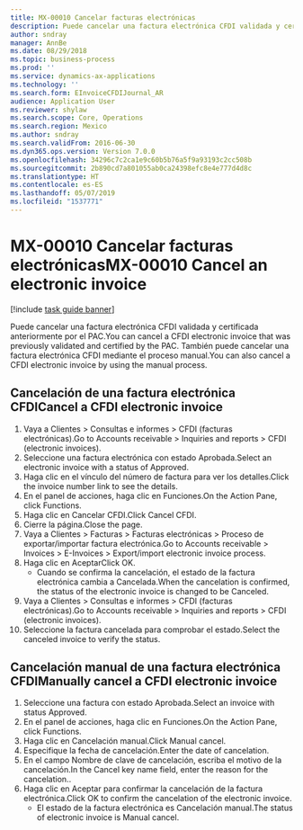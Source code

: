 ```yaml
---
title: MX-00010 Cancelar facturas electrónicas
description: Puede cancelar una factura electrónica CFDI validada y certificada anteriormente por el PAC.
author: sndray
manager: AnnBe
ms.date: 08/29/2018
ms.topic: business-process
ms.prod: ''
ms.service: dynamics-ax-applications
ms.technology: ''
ms.search.form: EInvoiceCFDIJournal_AR
audience: Application User
ms.reviewer: shylaw
ms.search.scope: Core, Operations
ms.search.region: Mexico
ms.author: sndray
ms.search.validFrom: 2016-06-30
ms.dyn365.ops.version: Version 7.0.0
ms.openlocfilehash: 34296c7c2ca1e9c60b5b76a5f9a93193c2cc508b
ms.sourcegitcommit: 2b890cd7a801055ab0ca24398efc8e4e777d4d8c
ms.translationtype: HT
ms.contentlocale: es-ES
ms.lasthandoff: 05/07/2019
ms.locfileid: "1537771"
---
```

# <a name="mx-00010-cancel-an-electronic-invoice"></a><span data-ttu-id="e264e-103">MX-00010 Cancelar facturas electrónicas</span><span class="sxs-lookup"><span data-stu-id="e264e-103">MX-00010 Cancel an electronic invoice</span></span>

[!include [task guide banner](../../includes/task-guide-banner.md)]

<span data-ttu-id="e264e-104">Puede cancelar una factura electrónica CFDI validada y certificada anteriormente por el PAC.</span><span class="sxs-lookup"><span data-stu-id="e264e-104">You can cancel a CFDI electronic invoice that was previously validated and certified by the PAC.</span></span> <span data-ttu-id="e264e-105">También puede cancelar una factura electrónica CFDI mediante el proceso manual.</span><span class="sxs-lookup"><span data-stu-id="e264e-105">You can also cancel a CFDI electronic invoice by using the manual process.</span></span>


## <a name="cancel-a-cfdi-electronic-invoice"></a><span data-ttu-id="e264e-106">Cancelación de una factura electrónica CFDI</span><span class="sxs-lookup"><span data-stu-id="e264e-106">Cancel a CFDI electronic invoice</span></span>
1. <span data-ttu-id="e264e-107">Vaya a Clientes > Consultas e informes > CFDI (facturas electrónicas).</span><span class="sxs-lookup"><span data-stu-id="e264e-107">Go to Accounts receivable > Inquiries and reports > CFDI (electronic invoices).</span></span>
2. <span data-ttu-id="e264e-108">Seleccione una factura electrónica con estado Aprobada.</span><span class="sxs-lookup"><span data-stu-id="e264e-108">Select an electronic invoice with a status of Approved.</span></span>
3. <span data-ttu-id="e264e-109">Haga clic en el vínculo del número de factura para ver los detalles.</span><span class="sxs-lookup"><span data-stu-id="e264e-109">Click the invoice number link to see the details.</span></span>
4. <span data-ttu-id="e264e-110">En el panel de acciones, haga clic en Funciones.</span><span class="sxs-lookup"><span data-stu-id="e264e-110">On the Action Pane, click Functions.</span></span>
5. <span data-ttu-id="e264e-111">Haga clic en Cancelar CFDI.</span><span class="sxs-lookup"><span data-stu-id="e264e-111">Click Cancel CFDI.</span></span>
6. <span data-ttu-id="e264e-112">Cierre la página.</span><span class="sxs-lookup"><span data-stu-id="e264e-112">Close the page.</span></span>
7. <span data-ttu-id="e264e-113">Vaya a Clientes > Facturas > Facturas electrónicas > Proceso de exportar/importar factura electrónica.</span><span class="sxs-lookup"><span data-stu-id="e264e-113">Go to Accounts receivable > Invoices > E-Invoices > Export/import electronic invoice process.</span></span>
8. <span data-ttu-id="e264e-114">Haga clic en Aceptar</span><span class="sxs-lookup"><span data-stu-id="e264e-114">Click OK.</span></span>
    * <span data-ttu-id="e264e-115">Cuando se confirma la cancelación, el estado de la factura electrónica cambia a Cancelada.</span><span class="sxs-lookup"><span data-stu-id="e264e-115">When the cancelation is confirmed, the status of the electronic invoice is changed to be Canceled.</span></span>  
9. <span data-ttu-id="e264e-116">Vaya a Clientes > Consultas e informes > CFDI (facturas electrónicas).</span><span class="sxs-lookup"><span data-stu-id="e264e-116">Go to Accounts receivable > Inquiries and reports > CFDI (electronic invoices).</span></span>
10. <span data-ttu-id="e264e-117">Seleccione la factura cancelada para comprobar el estado.</span><span class="sxs-lookup"><span data-stu-id="e264e-117">Select the canceled invoice to verify the status.</span></span>

## <a name="manually-cancel-a-cfdi-electronic-invoice"></a><span data-ttu-id="e264e-118">Cancelación manual de una factura electrónica CFDI</span><span class="sxs-lookup"><span data-stu-id="e264e-118">Manually cancel a CFDI electronic invoice</span></span>
1. <span data-ttu-id="e264e-119">Seleccione una factura con estado Aprobada.</span><span class="sxs-lookup"><span data-stu-id="e264e-119">Select an invoice with status Approved.</span></span>
2. <span data-ttu-id="e264e-120">En el panel de acciones, haga clic en Funciones.</span><span class="sxs-lookup"><span data-stu-id="e264e-120">On the Action Pane, click Functions.</span></span>
3. <span data-ttu-id="e264e-121">Haga clic en Cancelación manual.</span><span class="sxs-lookup"><span data-stu-id="e264e-121">Click Manual cancel.</span></span>
4. <span data-ttu-id="e264e-122">Especifique la fecha de cancelación.</span><span class="sxs-lookup"><span data-stu-id="e264e-122">Enter the date of cancelation.</span></span>
5. <span data-ttu-id="e264e-123">En el campo Nombre de clave de cancelación, escriba el motivo de la cancelación.</span><span class="sxs-lookup"><span data-stu-id="e264e-123">In the Cancel key name field, enter the reason for the cancelation..</span></span>
6. <span data-ttu-id="e264e-124">Haga clic en Aceptar para confirmar la cancelación de la factura electrónica.</span><span class="sxs-lookup"><span data-stu-id="e264e-124">Click OK to confirm the cancelation of the electronic invoice.</span></span>
    * <span data-ttu-id="e264e-125">El estado de la factura electrónica es Cancelación manual.</span><span class="sxs-lookup"><span data-stu-id="e264e-125">The status of electronic invoice is Manual cancel.</span></span>  

